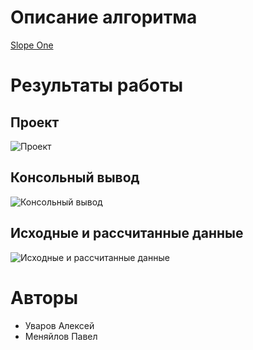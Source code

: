 # Описание алгоритма
[Slope One](https://en.wikipedia.org/wiki/Slope_One)

# Результаты работы
## Проект
![Проект](https://pp.userapi.com/c639917/v639917291/139c1/WdfYOVtU2P8.jpg)
## Консольный вывод
![Консольный вывод](https://pp.userapi.com/c639917/v639917291/139c8/jQPIrtQ-Msk.jpg)
## Исходные и рассчитанные данные
![Исходные и рассчитанные данные](https://pp.userapi.com/c639917/v639917291/139d4/5_PmqSdBB0A.jpg)

# Авторы
* Уваров Алексей
* Меняйлов Павел
